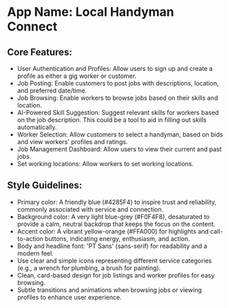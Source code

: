 # **App Name**: Local Handyman Connect

## Core Features:

- User Authentication and Profiles: Allow users to sign up and create a profile as either a gig worker or customer.
- Job Posting: Enable customers to post jobs with descriptions, location, and preferred date/time.
- Job Browsing: Enable workers to browse jobs based on their skills and location.
- AI-Powered Skill Suggestion: Suggest relevant skills for workers based on the job description. This could be a tool to aid in filling out skills automatically.
- Worker Selection: Allow customers to select a handyman, based on bids and view workers' profiles and ratings.
- Job Management Dashboard: Allow users to view their current and past jobs.
- Set working locations: Allow workers to set working locations.

## Style Guidelines:

- Primary color: A friendly blue (#4285F4) to inspire trust and reliability, commonly associated with service and connection. 
- Background color: A very light blue-grey (#F0F4F8), desaturated to provide a calm, neutral backdrop that keeps the focus on the content.
- Accent color: A vibrant yellow-orange (#FFA000) for highlights and call-to-action buttons, indicating energy, enthusiasm, and action.
- Body and headline font: 'PT Sans' (sans-serif) for readability and a modern feel.
- Use clear and simple icons representing different service categories (e.g., a wrench for plumbing, a brush for painting).
- Clean, card-based design for job listings and worker profiles for easy browsing.
- Subtle transitions and animations when browsing jobs or viewing profiles to enhance user experience.